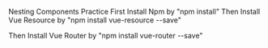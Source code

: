 Nesting Components Practice
First Install Npm by "npm install"
Then Install Vue Resource by "npm install vue-resource --save"

Then Install Vue Router by "npm install vue-router --save"
